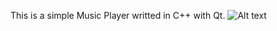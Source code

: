 This is a simple Music Player writted in C++ with Qt.
![Alt text](/home/tomasz/Pictures/trackpix.png?raw=true "Optional Title")
